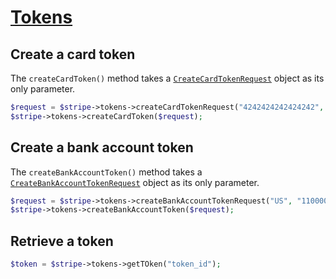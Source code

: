 # [Tokens](https://github.com/jlinn/stripe-api-php/blob/master/src/Api/Tokens.php)
## Create a card token
The `createCardToken()` method takes a [`CreateCardTokenRequest`](https://github.com/jlinn/stripe-api-php/blob/master/src/Request/Tokens/CreateCardTokenRequest.php) object as its only parameter.
```php
$request = $stripe->tokens->createCardTokenRequest("4242424242424242", 1, 2020);
$stripe->tokens->createCardToken($request);
```

## Create a bank account token
The `createBankAccountToken()` method takes a [`CreateBankAccountTokenRequest`](https://github.com/jlinn/stripe-api-php/blob/master/src/Request/Tokens/CreateBankAccountTokenRequest.php) object as its only parameter.
```php
$request = $stripe->tokens->createBankAccountTokenRequest("US", "110000000", "000123456789");
$stripe->tokens->createBankAccountToken($request);
```

## Retrieve a token
```php
$token = $stripe->tokens->getTOken("token_id");
```